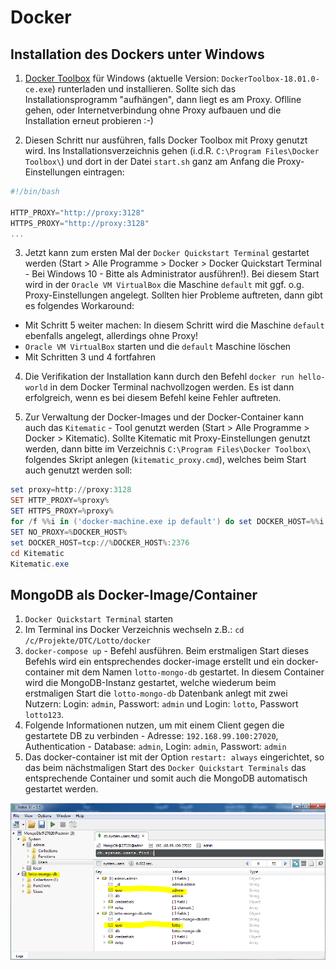 # Docker 
## Installation des Dockers unter Windows

1. [Docker Toolbox](https://github.com/docker/toolbox/releases)  für Windows (aktuelle Version: `DockerToolbox-18.01.0-ce.exe`) runterladen und installieren. Sollte sich das Installationsprogramm "aufhängen", dann liegt es am Proxy. Oflline gehen, oder Internetverbindung ohne Proxy aufbauen und die Installation erneut probieren :-)

2. Diesen Schritt nur ausführen, falls Docker Toolbox mit Proxy genutzt wird. Ins Installationsverzeichnis gehen (i.d.R. `C:\Program Files\Docker Toolbox\`) und dort in der Datei `start.sh` ganz am Anfang die Proxy-Einstellungen eintragen:
```powershell
#!/bin/bash

HTTP_PROXY="http://proxy:3128"
HTTPS_PROXY="http://proxy:3128"
...

```
3. Jetzt kann zum ersten Mal der `Docker Quickstart Terminal` gestartet werden (Start > Alle Programme > Docker > Docker Quickstart Terminal - Bei Windows 10 - Bitte als Administrator ausführen!). Bei diesem Start wird in der `Oracle VM VirtualBox` die Maschine `default` mit ggf. o.g. Proxy-Einstellungen angelegt. Sollten hier Probleme auftreten, dann gibt es folgendes Workaround:
 - Mit Schritt 5 weiter machen: In diesem Schritt wird die Maschine `default` ebenfalls angelegt, allerdings ohne Proxy!
 - `Oracle VM VirtualBox` starten und die `default` Maschine löschen
 - Mit Schritten 3 und 4 fortfahren

4. Die Verifikation der Installation kann durch den Befehl `docker run hello-world` in dem Docker Terminal nachvollzogen werden. Es ist dann erfolgreich, wenn es bei diesem Befehl keine Fehler auftreten.

5. Zur Verwaltung der Docker-Images und der Docker-Container kann auch das `Kitematic` - Tool genutzt werden (Start > Alle Programme > Docker > Kitematic). Sollte Kitematic mit Proxy-Einstellungen genutzt werden, dann bitte im Verzeichnis `C:\Program Files\Docker Toolbox\` folgendes Skript anlegen (`kitematic_proxy.cmd`), welches beim Start auch genutzt werden soll:       

```powershell
set proxy=http://proxy:3128
SET HTTP_PROXY=%proxy%
SET HTTPS_PROXY=%proxy%
for /f %%i in ('docker-machine.exe ip default') do set DOCKER_HOST=%%i
SET NO_PROXY=%DOCKER_HOST%
set DOCKER_HOST=tcp://%DOCKER_HOST%:2376
cd Kitematic
Kitematic.exe
```

## MongoDB als Docker-Image/Container
1. `Docker Quickstart Terminal` starten
2. Im Terminal ins Docker Verzeichnis wechseln z.B.: `cd /c/Projekte/DTC/Lotto/docker`
3. `docker-compose up` - Befehl ausführen. Beim erstmaligen Start dieses Befehls wird ein entsprechendes docker-image erstellt und ein docker-container mit dem Namen `lotto-mongo-db` gestartet. In diesem Container wird die MongoDB-Instanz gestartet, welche wiederum beim erstmaligen Start die `lotto-mongo-db` Datenbank anlegt mit zwei Nutzern: Login: `admin`, Passwort: `admin` und Login: `lotto`, Passwort `lotto123`.
4. Folgende Informationen nutzen, um mit einem Client gegen die gestartete DB zu verbinden - Adresse: `192.168.99.100:27020`, Authentication - Database: `admin`, Login: `admin`, Passwort: `admin`
5. Das docker-container ist mit der Option `restart: always` eingerichtet, so das beim nächstmaligen Start des `Docker Quickstart Terminals` das entsprechende Container und somit auch die MongoDB automatisch gestartet werden.

![MongoDB](mongodb.png "MongoDB")


